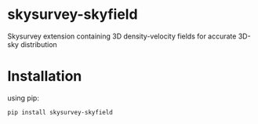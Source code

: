 # skysurvey-skyfield
Skysurvey extension containing 3D density-velocity fields for accurate 3D-sky distribution

# Installation
using pip:
```bash
pip install skysurvey-skyfield
```

